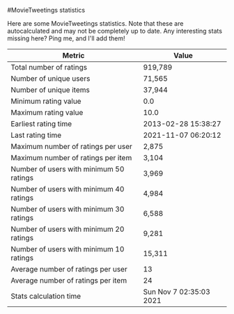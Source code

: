 #MovieTweetings statistics

Here are some MovieTweetings statistics. Note that these are autocalculated and may not be completely up to date. Any interesting stats missing here? Ping me, and I'll add them!

Metric | Value
--- | ---
Total number of ratings                 | 919,789
Number of unique users                  | 71,565
Number of unique items                  | 37,944
Minimum rating value                    | 0.0
Maximum rating value                    | 10.0
Earliest rating time                    | 2013-02-28 15:38:27
Last rating time                        | 2021-11-07 06:20:12
Maximum number of ratings per user      | 2,875
Maximum number of ratings per item      | 3,104
Number of users with minimum 50 ratings | 3,969
Number of users with minimum 40 ratings | 4,984
Number of users with minimum 30 ratings | 6,588
Number of users with minimum 20 ratings | 9,281
Number of users with minimum 10 ratings | 15,311
Average number of ratings per user      | 13
Average number of ratings per item      | 24
Stats calculation time                  | Sun Nov  7 02:35:03 2021

